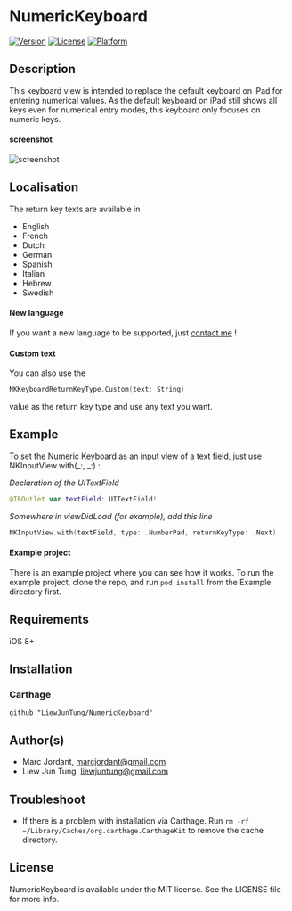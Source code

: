 # NumericKeyboard

[![Version](https://img.shields.io/cocoapods/v/NumericKeyboard.svg?style=flat)](http://cocoapods.org/pods/NumericKeyboard)
[![License](https://img.shields.io/cocoapods/l/NumericKeyboard.svg?style=flat)](http://cocoapods.org/pods/NumericKeyboard)
[![Platform](https://img.shields.io/cocoapods/p/NumericKeyboard.svg?style=flat)](http://cocoapods.org/pods/NumericKeyboard)


## Description

This keyboard view is intended to replace the default keyboard on iPad for entering numerical values.
As the default keyboard on iPad still shows all keys even for numerical entry modes, this keyboard only focuses on numeric keys.

#### screenshot

![screenshot](https://github.com/marcjordant/NumericKeyboard/blob/master/example.png?raw=true)


## Localisation

The return key texts are available in 

  * English
  * French
  * Dutch
  * German
  * Spanish
  * Italian
  * Hebrew
  * Swedish


#### New language
If you want a new language to be supported, just [contact me](mailto:marcjordant@gmail.com?subject=NumericKeyboard) !

#### Custom text
You can also use the 

```Swift
NKKeyboardReturnKeyType.Custom(text: String) 
```

value as the return key type and use any text you want.


## Example

To set the Numeric Keyboard as an input view of a text field, just use NKInputView.with(_:, _:) :

_Declaration of the UITextField_

```Swift
@IBOutlet var textField: UITextField!
```

_Somewhere in viewDidLoad (for example), add this line_

```Swift
NKInputView.with(textField, type: .NumberPad, returnKeyType: .Next)
```

#### Example project

There is an example project where you can see how it works.
To run the example project, clone the repo, and run `pod install` from the Example directory first.

## Requirements

iOS 8+

## Installation

### Carthage
```
github "LiewJunTung/NumericKeyboard"
```

## Author(s)

- Marc Jordant, marcjordant@gmail.com
- Liew Jun Tung, liewjuntung@gmail.com

## Troubleshoot
- If there is a problem with installation via Carthage. Run `rm -rf ~/Library/Caches/org.carthage.CarthageKit` to remove the cache directory.

## License

NumericKeyboard is available under the MIT license. See the LICENSE file for more info.

